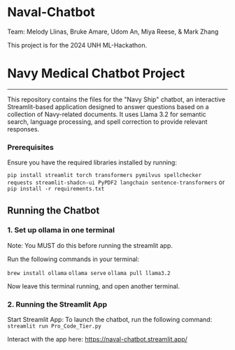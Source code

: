 # Naval-Chatbot
Team: Melody Llinas, Bruke Amare, Udom An, Miya Reese, & Mark Zhang

This project is for the 2024 UNH ML-Hackathon.

# Navy Medical Chatbot Project
-------------------------------

This repository contains the files for the "Navy Ship" chatbot, an interactive Streamlit-based application designed to answer questions based on a collection of Navy-related documents. It uses Llama 3.2 for semantic search, language processing, and spell correction to provide relevant responses.

### Prerequisites
Ensure you have the required libraries installed by running:

```pip install streamlit torch transformers pymilvus spellchecker requests streamlit-shadcn-ui PyPDF2 langchain sentence-transformers```
or 
```pip install -r requirements.txt```

## Running the Chatbot

### 1. Set up ollama in one terminal
Note: You MUST do this before running the streamlit app.

Run the following commands in your terminal:

```brew install ollama```
```ollama serve```
```ollama pull llama3.2```

Now leave this terminal running, and open another terminal.

### 2. Running the Streamlit App
Start Streamlit App: To launch the chatbot, run the following command:
```streamlit run Pro_Code_Tier.py```


Interact with the app here: https://naval-chatbot.streamlit.app/
